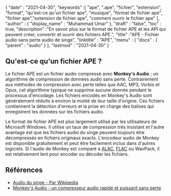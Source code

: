 {
  "date" : "2021-04-30",
  "keywords" :[ "ape", ".ape", "fichier", "extension", "format", "qu'est-ce qu'un fichier ape", "musique", "format de fichier ape", "fichier ape","extension de fichier ape", "comment ouvrir le fichier ape" ],
  "author" : {
    "display_name" : "Muhammad Umar"
},
  "draft" : "false",
  "toc" : true,
  "description" :"En savoir plus sur le format de fichier APE et les API qui peuvent créer, convertir et ouvrir des fichiers APE.",
  "title" :"APE - Fichier audio sans perte audio de singe",
  "linktitle" : "APE",
  "menu" : {
    "docs" : {
      "parent" : "audio"
}
},
  "lastmod" : "2021-04-30"
}

## Qu'est-ce qu'un fichier APE ?

Le fichier APE est un fichier audio compressé avec **Monkey's Audio** ; un algorithme de compression de données audio sans perte. Contrairement aux méthodes de compression avec perte telles que AAC, MP3, Vorbis et Opus, cet algorithme typique ne supprime aucune donnée pendant le processus d'encodage. Les fichiers encodés en Monkey's Audio sont généralement réduits à environ la moitié de leur taille d'origine. Ces fichiers contiennent la détection d'erreurs et la prise en charge des balises qui enregistrent les données sur les fichiers audio.

Le format de fichier APE est plus largement utilisé par les utilisateurs de Microsoft Windows. Il utilise un taux de compression très insistant et l'autre avantage est que les fichiers audio du singe peuvent toujours être décompressés en fichiers originaux exacts. L'encodeur audio de Monkey est disponible gratuitement et peut être facilement inclus dans d'autres logiciels. Si l'audio de Monkey est comparé à [ALAC](/audio/alac/), [FLAC](/audio/flac/) ou WavPack, il est relativement lent pour encoder ou décoder les fichiers.

## Références

* [Audio du singe - Par Wikipedia](https://en.wikipedia.org/wiki/Monkey%27s_Audio)
* [Monkey's Audio - un compresseur audio rapide et puissant sans perte](https://monkeysaudio.com/index.html)

